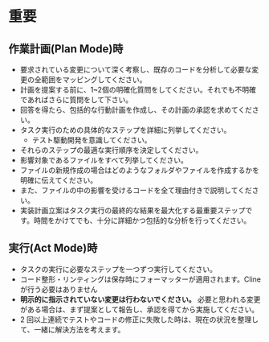 # 重要

## 作業計画(Plan Mode)時

- 要求されている変更について深く考察し、既存のコードを分析して必要な変更の全範囲をマッピングしてください。
- 計画を提案する前に、1~2個の明確化質問をしてください。それでも不明確であればさらに質問をして下さい。
- 回答を得たら、包括的な行動計画を作成し、その計画の承認を求めてください。
- タスク実行のための具体的なステップを詳細に列挙してください。
  - テスト駆動開発を意識してください。
- それらのステップの最適な実行順序を決定してください。
- 影響対象であるファイルをすべて列挙してください。
- ファイルの新規作成の場合はどのようなフォルダやファイルを作成するかを明確に伝えてください。
- また、ファイルの中の影響を受けるコードを全て理由付きで説明してください。
- 実装計画立案はタスク実行の最終的な結果を最大化する最重要ステップです。時間をかけてでも、十分に詳細かつ包括的な分析を行ってください。

## 実行(Act Mode)時

- タスクの実行に必要なステップを一つずつ実行してください。
- コード整形・リンティングは保存時にフォーマッターが適用されます。Clineが行う必要はありません
- **明示的に指示されていない変更は行わないでください。** 必要と思われる変更がある場合は、まず提案として報告し、承認を得てから実施してください。
- 2 回以上連続でテストやコードの修正に失敗した時は、現在の状況を整理して、一緒に解決方法を考えます。